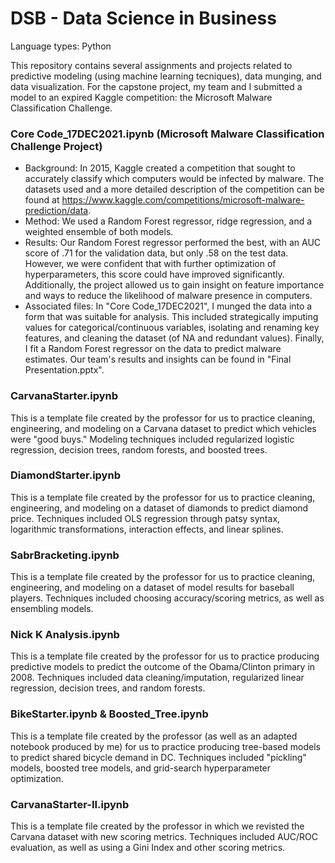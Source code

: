 # DSB - Data Science in Business

Language types: Python

This repository contains several assignments and projects related to predictive modeling (using machine learning tecniques), data munging, and data visualization. For the capstone project, my team and I submitted a model to an expired Kaggle competition: the Microsoft Malware Classification Challenge.

### Core Code_17DEC2021.ipynb (Microsoft Malware Classification Challenge Project)

- Background: In 2015, Kaggle created a competition that sought to accurately classify which computers would be infected by malware. The datasets used and a more detailed description of the competition can be found at https://www.kaggle.com/competitions/microsoft-malware-prediction/data.
- Method: We used a Random Forest regressor, ridge regression, and a weighted ensemble of both models.
- Results: Our Random Forest regressor performed the best, with an AUC score of .71 for the validation data, but only .58 on the test data. However, we were confident that with further optimization of hyperparameters, this score could have improved significantly. Additionally, the project allowed us to gain insight on feature importance and ways to reduce the likelihood of malware presence in computers.
- Associated files: In "Core Code_17DEC2021", I munged the data into a form that was suitable for analysis. This included strategically imputing values for categorical/continuous variables, isolating and renaming key features, and cleaning the dataset (of NA and redundant values). Finally, I fit a Random Forest regressor on the data to predict malware estimates. Our team's results and insights can be found in "Final Presentation.pptx".

### CarvanaStarter.ipynb

This is a template file created by the professor for us to practice cleaning, engineering, and modeling on a Carvana dataset to predict which vehicles were "good buys." Modeling techniques included regularized logistic regression, decision trees, random forests, and boosted trees.

### DiamondStarter.ipynb

This is a template file created by the professor for us to practice cleaning, engineering, and modeling on a dataset of diamonds to predict diamond price. Techniques included OLS regression through patsy syntax, logarithmic transformations, interaction effects, and linear splines.

### SabrBracketing.ipynb

This is a template file created by the professor for us to practice cleaning, engineering, and modeling on a dataset of model results for baseball players. Techniques included choosing accuracy/scoring metrics, as well as ensembling models.

### Nick K Analysis.ipynb

This is a template file created by the professor for us to practice producing predictive models to predict the outcome of the Obama/Clinton primary in 2008. Techniques included data cleaning/imputation, regularized linear regression, decision trees, and random forests.

### BikeStarter.ipynb & Boosted_Tree.ipynb

This is a template file created by the professor (as well as an adapted notebook produced by me) for us to practice producing tree-based models to predict shared bicycle demand in DC. Techniques included "pickling" models, boosted tree models, and grid-search hyperparameter optimization.

### CarvanaStarter-II.ipynb

This is a template file created by the professor in which we revisted the Carvana dataset with new scoring metrics. Techniques included AUC/ROC evaluation, as well as using a Gini Index and other scoring metrics.




